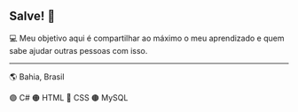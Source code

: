 ## Salve! 🖖
💻 Meu objetivo aqui é compartilhar ao máximo o meu aprendizado e quem sabe ajudar outras pessoas com isso.
***
🌎 Bahia, Brasil

🟣 C#
🟠 HTML 
🔵 CSS
🟤 MySQL
